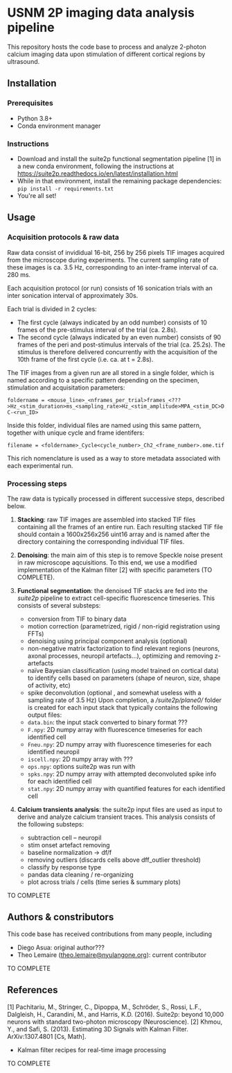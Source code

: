 # USNM 2P imaging data analysis pipeline

This repository hosts the code base to process and analyze 2-photon calcium imaging data upon stimulation of different cortical regions by ultrasound.

## Installation

### Prerequisites

- Python 3.8+
- Conda environment manager

### Instructions

- Download and install the suite2p functional segmentation pipeline [1] in a new conda environment, following the instructions at https://suite2p.readthedocs.io/en/latest/installation.html
- While in that environment, install the remaining package dependencies: `pip install -r requirements.txt`
- You're all set!

## Usage

### Acquisition protocols & raw data

Raw data consist of invididual 16-bit, 256 by 256 pixels TIF images acquired from the microscope during experiments. The current sampling rate of these images is ca. 3.5 Hz, corresponding to an inter-frame interval of ca. 280 ms.

Each acquisition protocol (or run) consists of 16 sonication trials with an inter sonication interval of approximately 30s. 

Each trial is divided in 2 cycles:
- The first cycle (always indicated by an odd number) consists of 10 frames of the pre-stimulus interval of the trial (ca. 2.8s).
- The second cycle (always indicated by an even number) consists of 90 frames of the peri and post-stimulus intervals of the trial (ca. 25.2s).
The stimulus is therefore delivered concurrently with the acquisition of the 10th frame of the first cycle (i.e. ca. at t = 2.8s).

The TIF images from a given run are all stored in a single folder, which is named according to a specific pattern depending on the specimen, stimulation and acquisitation parameters:

`foldername = <mouse_line>_<nframes_per_trial>frames_<???>Hz_<stim_duration>ms_<sampling_rate>Hz_<stim_amplitude>MPA_<stim_DC>DC-<run_ID>`

Inside this folder, individual files are named using this same pattern, together with unique cycle and frame identifers:

`filename = <foldername>_Cycle<cycle_number>_Ch2_<frame_number>.ome.tif`

This rich nomenclature is used as a way to store metadata associated with each experimental run.

### Processing steps

The raw data is typically processed in different successive steps, described below.
1. **Stacking**: raw TIF images are assembled into stacked TIF files containing all the frames of an entire run. Each resulting stacked TIF file should contain a 1600x256x256 uint16 array and is named after the directory containing the corresponding individual TIF files.

2. **Denoising**: the main aim of this step is to remove Speckle noise present in raw microscope aqcuisitions. To this end, we use a modified implementation of the Kalman filter [2] with specific parameters (TO COMPLETE).

3. **Functional segmentation**: the denoised TIF stacks are fed into the *suite2p* pipeline to extract cell-specific fluorescence timeseries. This consists of several substeps:
    - conversion from TIF to binary data
    - motion correction (parametrized, rigid / non-rigid registration using FFTs)
    - denoising using principal component analysis (optional)
    - non-negative matrix factorization to find relevant regions (neurons, axonal processes, neuropil artefacts…), optimizing and removing z-artefacts
    - naïve Bayesian classification (using model trained on cortical data) to identify cells based on parameters (shape of neuron, size, shape of activity, etc)
    - spike deconvolution (optional , and somewhat useless with a sampling rate of 3.5 Hz)
Upon completion, a */suite2p/plane0/* folder is created for each input stack that typically contains the following output files:
    - `data.bin`: the input stack converted to binary format ???
    - `F.npy`: 2D numpy array with fluorescence timeseries for each identified cell
    - `Fneu.npy`: 2D numpy array with fluorescence timeseries for each identified neuropil
    - `iscell.npy`: 2D numpy array with ???
    - `ops.npy`: options suite2p was run with
    - `spks.npy`: 2D numpy array with attempted deconvoluted spike info for each identified cell
    - `stat.npy`: 2D numpy array with quantified features for each identified cell

4. **Calcium transients analysis**: the suite2p input files are used as input to derive and analyze calcium transient traces. This analysis consists of the following substeps:
    - subtraction cell – neuropil
	- stim onset artefact removing
    - baseline normalization -> df/f
    - removing outliers (discards cells above dff_outlier threshold)
    - classify by response type
    - pandas data cleaning / re-organizing
    - plot across trials / cells (time series & summary plots) 

TO COMPLETE

## Authors & constributors

This code base has received contributions from many people, including
- Diego Asua: original author???
- Theo Lemaire (theo.lemaire@nyulangone.org): current contributor

TO COMPLETE

## References

[1] Pachitariu, M., Stringer, C., Dipoppa, M., Schröder, S., Rossi, L.F., Dalgleish, H., Carandini, M., and Harris, K.D. (2016). Suite2p: beyond 10,000 neurons with standard two-photon microscopy (Neuroscience).
[2] Khmou, Y., and Safi, S. (2013). Estimating 3D Signals with Kalman Filter. ArXiv:1307.4801 [Cs, Math].

- Kalman filter recipes for real-time image processing

TO COMPLETE